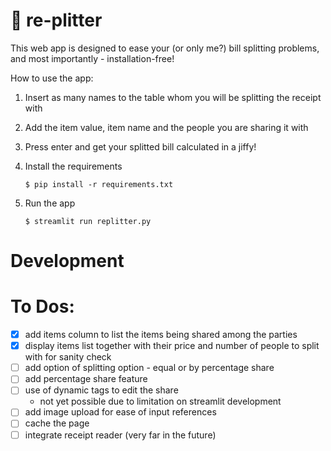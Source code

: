 # 🎈 re-plitter

This web app is designed to ease your (or only me?) bill splitting problems, and most importantly - installation-free! 

How to use the app:

1. Insert as many names to the table whom you will be splitting the receipt with
2. Add the item value, item name and the people you are sharing it with
3. Press enter and get your splitted bill calculated in a jiffy! 

1. Install the requirements

   ```
   $ pip install -r requirements.txt
   ```

2. Run the app

   ```
   $ streamlit run replitter.py
   ```

# Development
# To Dos:
- [x] add items column to list the items being shared among the parties
- [x] display items list together with their price and number of people to split with for sanity check
- [ ] add option of splitting option - equal or by percentage share 
- [ ] add percentage share feature 
- [ ] use of dynamic tags to edit the share 
   - not yet possible due to limitation on streamlit development
- [ ] add image upload for ease of input references
- [ ] cache the page 
- [ ] integrate receipt reader (very far in the future)